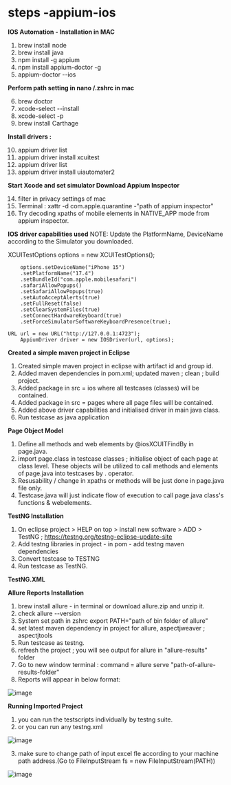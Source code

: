 # steps -appium-ios

**IOS Automation - Installation in MAC**
1. brew install node
2. brew install java
3. npm install -g appium
4. npm install appium-doctor -g
5. appium-doctor --ios

**Perform path setting in nano /.zshrc in mac**

6. brew doctor
7. xcode-select --install
8. xcode-select -p
9. brew install Carthage

**Install drivers :**

10. appium driver list
11. appium driver install xcuitest
12. appium driver list  
13. appium driver install uiautomater2

**Start Xcode and set simulator 
  Download Appium Inspector** 

14. filter in privacy settings of mac
15. Terminal : xattr -d com.apple.quarantine -"path of appium inspector"
16. Try decoding xpaths of mobile elements in NATIVE_APP mode from appium inspector.

**IOS driver capabilities used**
NOTE: Update the PlatformName, DeviceName according to the Simulator you downloaded.

XCUITestOptions options = new XCUITestOptions();

		options.setDeviceName("iPhone 15")
		.setPlatformName("17.4")
		.setBundleId("com.apple.mobilesafari")
		.safariAllowPopups()
		.setSafariAllowPopups(true)
		.setAutoAcceptAlerts(true)
		.setFullReset(false)
		.setClearSystemFiles(true)
		.setConnectHardwareKeyboard(true)
		.setForceSimulatorSoftwareKeyboardPresence(true);
    
    URL url = new URL("http://127.0.0.1:4723");
		AppiumDriver driver = new IOSDriver(url, options);
    
**Created a simple maven project in Eclipse**
1. Created simple maven project in eclipse with artifact id and group id.
2. Added maven dependencies in pom.xml; updated maven ; clean ; build project.
3. Added package in src = ios where all testcases (classes) will be contained.
4. Added package in src = pages where all page files will be contained.
5. Added above driver capabilities and initialised driver in main java class.
6. Run testcase as java application

**Page Object Model**

1. Define all methods and web elements by @iosXCUITFindBy in page.java.
2. import page.class in testcase classes ; initialise object of each page at class level. These objects will be utilized to call 
methods and elements of page.java into testcases by . operator.
3. Resusability / change in xpaths or methods will be just done in page.java file only.
4. Testcase.java will just indicate flow of execution to call page.java class's functions & webelements.

**TestNG Installation**
1. On eclipse project > HELP on top > install new software > ADD > TestNG ; https://testng.org/testng-eclipse-update-site
2. Add testng libraries in project - in pom - add testng maven dependencies
3. Convert testcase to TESTNG
4. Run testcase as TestNG.

**TestNG.XML**

<!DOCTYPE suite SYSTEM "http://testng.org/testng-1.0.dtd" >
<suite  name="Suite1">
<test thread-count="5" name="Test">
<classes>
<class name="ios.ApplicationPageValidations"/>
</classes>
</test> <!-- Test -->
</suite> <!-- Suite -->

**Allure Reports Installation**

1. brew install allure - in terminal or download allure.zip and unzip it.
2. check allure --version
3. System set path in zshrc
export PATH="path of bin folder of allure"
4. set latest maven dependency in project for allure, aspectjweaver ; aspectjtools
5. Run testcase as testng.
6. refresh the project ; you will see output for allure in "allure-results" folder
7. Go to new window terminal : command = allure serve "path-of-allure-results-folder"
8. Reports will appear in below format:
	
![image](https://media.github.ford.com/user/30776/files/979ba17b-2e11-4859-b515-e3569bfa8fe7)

**Running Imported Project**

1. you can run the testscripts individually by testng suite.
2. or you can run any testng.xml 

![image](https://media.github.ford.com/user/30776/files/7f5fda26-7576-499b-9bd5-62c3e91916f6)

3. make sure to change path of input excel fle according to your machine path address.(Go to FileInputStream fs = new FileInputStream(PATH)) 

![image](https://media.github.ford.com/user/30776/files/295f4a09-a2e4-4551-8710-b345810f0afc)



